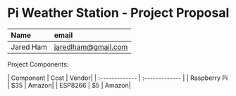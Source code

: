 # Pi Weather Station - Project Proposal

| Name | email     |
| :------------- | :------------- |
| Jared Ham      | jaredlham@gmail.com      |


Project Components:

| Component     | Cost    | Vendor|
| :------------- | :------------- |
| Raspberry Pi     | $35     | Amazon|
| ESP8266       | $5  | Amazon|
